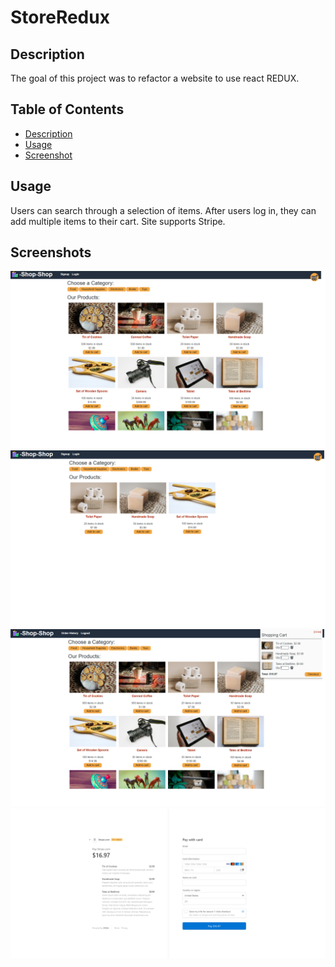 # StoreRedux

## Description
The goal of this project was to refactor a website to use react REDUX.

## Table of Contents
  - [Description](#description)    
  - [Usage](#usage)   
  - [Screenshot](#Screenshot)


## Usage
Users can search through a selection of items. After users log in, they can add multiple items to their cart. Site supports Stripe.

## Screenshots
![Screenshot1](https://github.com/Copernichris/StoreRedux/blob/main/ss/ss1.png)
![Screenshot1](https://github.com/Copernichris/StoreRedux/blob/main/ss/ss2.png)
![Screenshot1](https://github.com/Copernichris/StoreRedux/blob/main/ss/ss3.png)
![Screenshot1](https://github.com/Copernichris/StoreRedux/blob/main/ss/ss4.png)

